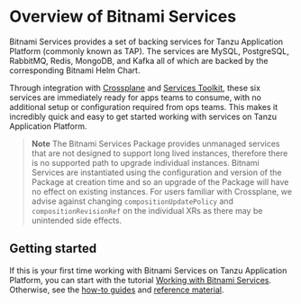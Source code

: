 # Overview of Bitnami Services

Bitnami Services provides a set of backing services for Tanzu Application Platform
(commonly known as TAP).
The services are MySQL, PostgreSQL, RabbitMQ, Redis, MongoDB, and Kafka all of which are backed by the
corresponding Bitnami Helm Chart.

Through integration with [Crossplane](../crossplane/about.hbs.md) and
[Services Toolkit](../services-toolkit/about.hbs.md), these six services are immediately ready
for apps teams to consume, with no additional setup or configuration required from ops teams.
This makes it incredibly quick and easy to get started working with services on Tanzu Application Platform.

>**Note** The Bitnami Services Package provides unmanaged services that are not designed to support long lived instances, therefore there is no supported path to upgrade individual 
> instances. Bitnami Services are instantiated using the configuration and version of the Package at creation time and so an upgrade of the Package will have no effect on existing 
> instances. For users familiar with Crossplane, we advise against changing `compositionUpdatePolicy` and `compositionRevisionRef` on the individual XRs as there may be unintended side
> effects.

## <a id="getting-started"></a> Getting started

If this is your first time working with Bitnami Services on Tanzu Application Platform,
you can start with the tutorial
[Working with Bitnami Services](tutorials/working-with-bitnami-services.hbs.md).
Otherwise, see the [how-to guides](how-to-guides/index.hbs.md) and [reference material](reference/index.hbs.md).
